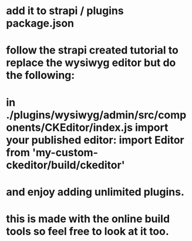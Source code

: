 # add it to strapi / plugins package.json

# follow the strapi created tutorial to replace the wysiwyg editor but do the following:

# in ./plugins/wysiwyg/admin/src/components/CKEditor/index.js import your published editor: import Editor from 'my-custom-ckeditor/build/ckeditor'

# and enjoy adding unlimited plugins.

# this is made with the online build tools so feel free to look at it too.
